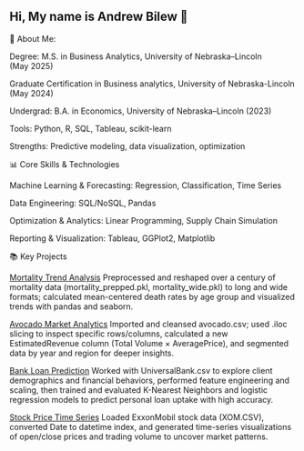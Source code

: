 ## Hi, My name is Andrew Bilew 👋

🌟 About Me:

Degree: M.S. in Business Analytics, University of Nebraska–Lincoln (May 2025)

Graduate Certification in Business analytics, University of Nebraska-Lincoln (May 2024)

Undergrad: B.A. in Economics, University of Nebraska–Lincoln (2023)

Tools: Python, R, SQL, Tableau, scikit-learn

Strengths: Predictive modeling, data visualization, optimization

📊 Core Skills & Technologies

Machine Learning & Forecasting: Regression, Classification, Time Series

Data Engineering: SQL/NoSQL, Pandas

Optimization & Analytics: Linear Programming, Supply Chain Simulation

Reporting & Visualization: Tableau, GGPlot2, Matplotlib

📚 Key Projects

[Mortality Trend Analysis](projects/AndrewBilew%20(1).ipynb) Preprocessed and reshaped over a century of mortality data (mortality_prepped.pkl, mortality_wide.pkl) to long and wide formats; calculated mean-centered death rates by age group and visualized trends with pandas and seaborn.

[Avocado Market Analytics](projects/AndrewBilew_Exam.ipynb) Imported and cleansed avocado.csv; used .iloc slicing to inspect specific rows/columns, calculated a new EstimatedRevenue column (Total Volume × AveragePrice), and segmented data by year and region for deeper insights.

[Bank Loan Prediction](projects/AndrewBilew_assignment6.ipynb) Worked with UniversalBank.csv to explore client demographics and financial behaviors, performed feature engineering and scaling, then trained and evaluated K-Nearest Neighbors and logistic regression models to predict personal loan uptake with high accuracy.

[Stock Price Time Series](projects/AndrewBilew_assignment4-1.ipynb) Loaded ExxonMobil stock data (XOM.CSV), converted Date to datetime index, and generated time-series visualizations of open/close prices and trading volume to uncover market patterns.
<!--
**Andrew-Bilew/Andrew-Bilew** is a ✨ _special_ ✨ repository because its `README.md` (this file) appears on your GitHub profile.

